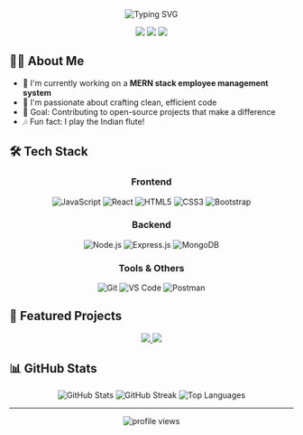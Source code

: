 <div align="center">
  <img src="https://readme-typing-svg.herokuapp.com?font=Fira+Code&size=32&duration=3000&pause=1000&color=F7DF1E&center=true&vCenter=true&width=600&lines=Hi+there%2C+I'm+Chanuda!;Full-Stack+Developer;MERN+Stack+Enthusiast;Problem+Solver" alt="Typing SVG" />
</div>

<p align="center">
  <a href="https://www.linkedin.com/in/chanuda-puranegedara"><img src="https://img.shields.io/badge/-LinkedIn-0077B5?style=for-the-badge&logo=linkedin&logoColor=white"/></a>
  <a href="mailto:youremail@example.com"><img src="https://img.shields.io/badge/-Email-D14836?style=for-the-badge&logo=gmail&logoColor=white"/></a>
  <a href="https://your-portfolio.com"><img src="https://img.shields.io/badge/-Portfolio-4285F4?style=for-the-badge&logo=google-chrome&logoColor=white"/></a>
</p>

## 👨‍💻 About Me

- 🔭 I'm currently working on a **MERN stack employee management system**
- 🌱 I'm passionate about crafting clean, efficient code
- 🎯 Goal: Contributing to open-source projects that make a difference
- 🎶 Fun fact: I play the Indian flute!

## 🛠️ Tech Stack

<div align="center">
  
### Frontend
![JavaScript](https://img.shields.io/badge/JavaScript-F7DF1E?style=for-the-badge&logo=javascript&logoColor=black)
![React](https://img.shields.io/badge/React-61DAFB?style=for-the-badge&logo=react&logoColor=black)
![HTML5](https://img.shields.io/badge/HTML5-E34F26?style=for-the-badge&logo=html5&logoColor=white)
![CSS3](https://img.shields.io/badge/CSS3-1572B6?style=for-the-badge&logo=css3&logoColor=white)
![Bootstrap](https://img.shields.io/badge/Bootstrap-7952B3?style=for-the-badge&logo=bootstrap&logoColor=white)

### Backend

![Node.js](https://img.shields.io/badge/Node.js-339933?style=for-the-badge&logo=nodedotjs&logoColor=white)
![Express.js](https://img.shields.io/badge/Express-000000?style=for-the-badge&logo=express&logoColor=white)
![MongoDB](https://img.shields.io/badge/MongoDB-47A248?style=for-the-badge&logo=mongodb&logoColor=white)

### Tools & Others

![Git](https://img.shields.io/badge/Git-F05032?style=for-the-badge&logo=git&logoColor=white)
![VS Code](https://img.shields.io/badge/VS_Code-007ACC?style=for-the-badge&logo=visual-studio-code&logoColor=white)
![Postman](https://img.shields.io/badge/Postman-FF6C37?style=for-the-badge&logo=postman&logoColor=white)

</div>

## 🚀 Featured Projects

<div align="center">
  <a href="https://github.com/ChanuDahamneth/project-name">
    <img src="https://github-readme-stats.vercel.app/api/pin/?username=ChanuDahamneth&repo=project-name&theme=radical" />
  </a>
  <a href="https://github.com/ChanuDahamneth/another-project">
    <img src="https://github-readme-stats.vercel.app/api/pin/?username=ChanuDahamneth&repo=another-project&theme=radical" />
  </a>
</div>

## 📊 GitHub Stats

<div align="center">
  <img src="https://github-readme-stats.vercel.app/api?username=ChanuDahamneth&show_icons=true&theme=radical" alt="GitHub Stats" />
  <img src="https://github-readme-streak-stats.herokuapp.com/?user=ChanuDahamneth&theme=radical" alt="GitHub Streak" />
  <img src="https://github-readme-stats.vercel.app/api/top-langs/?username=ChanuDahamneth&layout=compact&theme=radical" alt="Top Languages" />
</div>

---

<div align="center">
  <img src="https://komarev.com/ghpvc/?username=ChanuDahamneth&color=blueviolet&style=for-the-badge" alt="profile views" />
</div>
